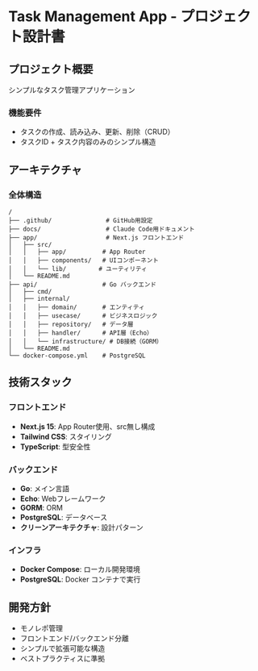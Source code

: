 # Task Management App - プロジェクト設計書

## プロジェクト概要
シンプルなタスク管理アプリケーション

### 機能要件
- タスクの作成、読み込み、更新、削除（CRUD）
- タスクID + タスク内容のみのシンプル構造

## アーキテクチャ

### 全体構造
```
/
├── .github/               # GitHub用設定
├── docs/                  # Claude Code用ドキュメント  
├── app/                   # Next.js フロントエンド
│   ├── src/
│   │   ├── app/          # App Router
│   │   ├── components/   # UIコンポーネント
│   │   └── lib/         # ユーティリティ
│   └── README.md
├── api/                  # Go バックエンド
│   ├── cmd/
│   ├── internal/
│   │   ├── domain/       # エンティティ
│   │   ├── usecase/      # ビジネスロジック
│   │   ├── repository/   # データ層
│   │   ├── handler/      # API層（Echo）
│   │   └── infrastructure/ # DB接続（GORM）
│   └── README.md
└── docker-compose.yml    # PostgreSQL
```

## 技術スタック

### フロントエンド
- **Next.js 15**: App Router使用、src無し構成
- **Tailwind CSS**: スタイリング
- **TypeScript**: 型安全性

### バックエンド  
- **Go**: メイン言語
- **Echo**: Webフレームワーク
- **GORM**: ORM
- **PostgreSQL**: データベース
- **クリーンアーキテクチャ**: 設計パターン

### インフラ
- **Docker Compose**: ローカル開発環境
- **PostgreSQL**: Docker コンテナで実行

## 開発方針
- モノレポ管理
- フロントエンド/バックエンド分離
- シンプルで拡張可能な構造
- ベストプラクティスに準拠